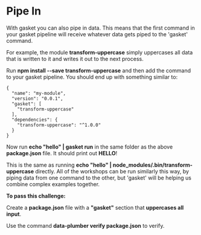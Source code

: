 # Pipe In

With gasket you can also pipe in data. This means that the first command
in your gasket pipeline will receive whatever data gets piped to the 'gasket'
command.

For example, the module **transform-uppercase** simply uppercases all
data that is written to it and writes it out to the next process.

Run **npm install --save transform-uppercase** and then add the command
to your gasket pipeline. You should end up with something similar to:

```
{
  "name": "my-module",
  "version": "0.0.1",
  "gasket": [
    "transform-uppercase"
  ],
  "dependencies": {
    "transform-uppercase": "^1.0.0"
  }
}
```

Now run **echo "hello" | gasket run** in the same folder as the above
**package.json** file. It should print out **HELLO**!

This is the same as running **echo "hello" | node_modules/.bin/transform-uppercase** directly. All of the workshops can be run similarly this way, by piping data from one command to the other, but 'gasket' will be helping us combine complex examples together.

**To pass this challenge:**

Create a **package.json** file with a **"gasket"** section that **uppercases all input**.

Use the command **data-plumber verify package.json** to verify.

